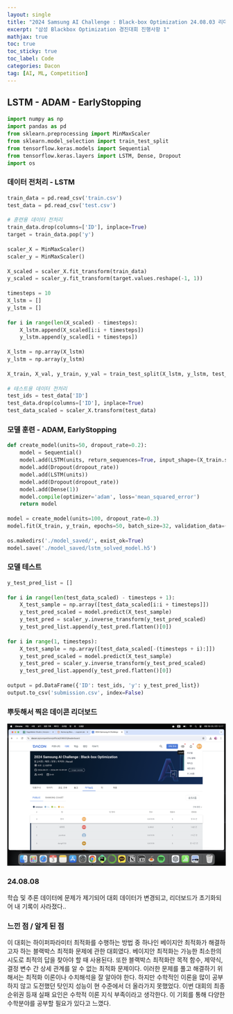 ```yaml
---
layout: single
title: "2024 Samsung AI Challenge : Black-box Optimization 24.08.03 리더보드 4위"
excerpt: "삼성 Blackbox Optimization 경진대회 진행사항 1"
mathjax: true
toc: true
toc_sticky: true
toc_label: Code
categories: Dacon
tag: [AI, ML, Competition]
---
```



## LSTM - ADAM - EarlyStopping


```python
import numpy as np
import pandas as pd
from sklearn.preprocessing import MinMaxScaler
from sklearn.model_selection import train_test_split
from tensorflow.keras.models import Sequential
from tensorflow.keras.layers import LSTM, Dense, Dropout
import os
```

### 데이터 전처리 - LSTM


```python
train_data = pd.read_csv('train.csv')
test_data = pd.read_csv('test.csv')

# 훈련용 데이터 전처리
train_data.drop(columns=['ID'], inplace=True)
target = train_data.pop('y')

scaler_X = MinMaxScaler()
scaler_y = MinMaxScaler()

X_scaled = scaler_X.fit_transform(train_data)
y_scaled = scaler_y.fit_transform(target.values.reshape(-1, 1))

timesteps = 10
X_lstm = []
y_lstm = []

for i in range(len(X_scaled) - timesteps):
    X_lstm.append(X_scaled[i:i + timesteps])
    y_lstm.append(y_scaled[i + timesteps])

X_lstm = np.array(X_lstm)
y_lstm = np.array(y_lstm)

X_train, X_val, y_train, y_val = train_test_split(X_lstm, y_lstm, test_size=0.2, random_state=42)

# 테스트용 데이터 전처리
test_ids = test_data['ID']
test_data.drop(columns=['ID'], inplace=True)
test_data_scaled = scaler_X.transform(test_data)
```

### 모델 훈련 - ADAM, EarlyStopping


```python
def create_model(units=50, dropout_rate=0.2):
    model = Sequential()
    model.add(LSTM(units, return_sequences=True, input_shape=(X_train.shape[1], X_train.shape[2])))
    model.add(Dropout(dropout_rate))
    model.add(LSTM(units))
    model.add(Dropout(dropout_rate))
    model.add(Dense(1))
    model.compile(optimizer='adam', loss='mean_squared_error')
    return model

model = create_model(units=100, dropout_rate=0.3)
model.fit(X_train, y_train, epochs=50, batch_size=32, validation_data=(X_val, y_val), verbose=2)

os.makedirs('./model_saved/', exist_ok=True)
model.save('./model_saved/lstm_solved_model.h5')
```

### 모델 테스트


```python
y_test_pred_list = []

for i in range(len(test_data_scaled) - timesteps + 1):
    X_test_sample = np.array([test_data_scaled[i:i + timesteps]])
    y_test_pred_scaled = model.predict(X_test_sample)
    y_test_pred = scaler_y.inverse_transform(y_test_pred_scaled)
    y_test_pred_list.append(y_test_pred.flatten()[0])

for i in range(1, timesteps):
    X_test_sample = np.array([test_data_scaled[-(timesteps + i):]])
    y_test_pred_scaled = model.predict(X_test_sample)
    y_test_pred = scaler_y.inverse_transform(y_test_pred_scaled)
    y_test_pred_list.append(y_test_pred.flatten()[0])

output = pd.DataFrame({'ID': test_ids, 'y': y_test_pred_list})
output.to_csv('submission.csv', index=False)
```

### 뿌듯해서 찍은 데이콘 리더보드 
![leaderboard](/images/2024-08-03-ssbalckboxopti/leaderboard.png)


### 24.08.08 
학습 및 추론 데이터에 문제가 제기되어 대회 데이터가 변경되고, 리더보드가 초기화되어 내 기록이 사라졌다..

### 느낀 점 / 알게 된 점
이 대회는 하이퍼파라미터 최적화를 수행하는 방법 중 하나인 베이지안 최적화가 해결하고자 하는 블랙박스 최적화 문제에 관한 대회였다. 베이지안 최적화는 가능한 최소한의 시도로 최적의 답을 찾아야 할 때 사용된다. 또한 블랙박스 최적화란 목적 함수, 제약식, 결정 변수 간 상세 관계를 알 수 없는 최적화 문제이다. 이러한 문제를 풀고 해결하기 위해서는 최적화 이론이나 수치해석을 잘 알아야 한다. 하지만 수학적인 이론을 많이 공부하지 않고 도전했던 탓인지 성능이 현 수준에서 더 올라가지 못했었다. 이번 대회의 최종 순위권 등재 실패 요인은 수학적 이론 지식 부족이라고 생각한다. 이 기회를 통해 다양한 수학분야를 공부할 필요가 있다고 느꼈다.  